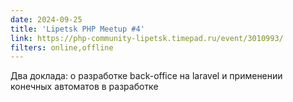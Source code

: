 ```yaml
---
date: 2024-09-25
title: 'Lipetsk PHP Meetup #4'
link: https://php-community-lipetsk.timepad.ru/event/3010993/
filters: online,offline
---
```


Два доклада: о разработке back-office на laravel и применении конечных автоматов в разработке 
